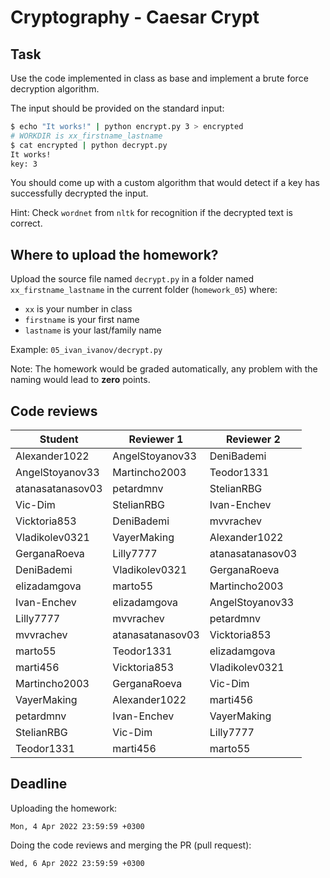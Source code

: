 # Cryptography - Caesar Crypt

## Task

Use the code implemented in class as base and implement a brute force decryption algorithm.

The input should be provided on the standard input:

```bash
$ echo "It works!" | python encrypt.py 3 > encrypted
# WORKDIR is xx_firstname_lastname
$ cat encrypted | python decrypt.py
It works!
key: 3
```

You should come up with a custom algorithm that would detect if a key has successfully decrypted the input.

Hint: Check `wordnet` from `nltk` for recognition if the decrypted text is correct.

## Where to upload the homework?

Upload the source file named `decrypt.py` in a folder named `xx_firstname_lastname` in the current folder (`homework_05`) where:
- `xx` is your number in class
- `firstname` is your first name
- `lastname` is your last/family name

Example: `05_ivan_ivanov/decrypt.py`

Note: The homework would be graded automatically, any problem with the naming would lead to **zero** points.

## Code reviews

| Student | Reviewer 1 | Reviewer 2 |
|---------|------------|------------|
| Alexander1022 | AngelStoyanov33 | DeniBademi |
| AngelStoyanov33 | Martincho2003 | Teodor1331 |
| atanasatanasov03 | petardmnv | StelianRBG |
| Vic-Dim | StelianRBG | Ivan-Enchev |
| Vicktoria853 | DeniBademi | mvvrachev |
| Vladikolev0321 | VayerMaking | Alexander1022 |
| GerganaRoeva | Lilly7777 | atanasatanasov03 |
| DeniBademi | Vladikolev0321 | GerganaRoeva |
| elizadamgova | marto55 | Martincho2003 |
| Ivan-Enchev | elizadamgova | AngelStoyanov33 |
| Lilly7777 | mvvrachev | petardmnv |
| mvvrachev | atanasatanasov03 | Vicktoria853 |
| marto55 | Teodor1331 | elizadamgova |
| marti456 | Vicktoria853 | Vladikolev0321 |
| Martincho2003 | GerganaRoeva | Vic-Dim |
| VayerMaking | Alexander1022 | marti456 |
| petardmnv | Ivan-Enchev | VayerMaking |
| StelianRBG | Vic-Dim | Lilly7777 |
| Teodor1331 | marti456 | marto55 |

## Deadline

Uploading the homework:

```
Mon, 4 Apr 2022 23:59:59 +0300
```

Doing the code reviews and merging the PR (pull request):

```
Wed, 6 Apr 2022 23:59:59 +0300
```
